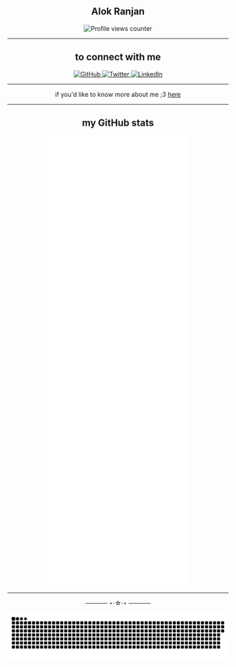 <h2 align="center">Alok Ranjan</h2>

<p align="center">
  <img src="https://count.getloli.com/get/@ryu-ryuk.github.io?theme=rule34" alt="Profile views counter" />
</p>

---

<h2 align="center"> to connect with me </h2>

<p align="center">

  <a href="https://github.com/ryu-ryuk" target="_blank" rel="noreferrer">
    <img src="https://raw.githubusercontent.com/danielcranney/readme-generator/main/public/icons/socials/github.svg" width="32" height="32" alt="GitHub" />
  </a>

  <a href="https://x.com/ryu1033658" target="_blank" rel="noreferrer">
    <img src="https://raw.githubusercontent.com/danielcranney/readme-generator/main/public/icons/socials/twitter.svg" width="32" height="32" alt="Twitter" />
  </a>

  <a href="https://www.linkedin.com/in/ryulore" target="_blank" rel="noreferrer">
    <img src="https://raw.githubusercontent.com/danielcranney/readme-generator/main/public/icons/socials/linkedin.svg" width="32" height="32" alt="LinkedIn" />
  </a>

</p>

---

<p align="center">
  if you'd like to know more about me ;3 <a href="https://blogs.alokranjan.me" target="_blank">here</a>
</p>

---

<h2 align="center"> my GitHub stats </h2>

<p align="center">
  <img src="https://raw.githubusercontent.com/ryu-ryuk/ryu-ryuk/main/github-metrics.svg" alt="GitHub Metrics" />
</p>

---


<div align="center">───── ⋆⋅☆⋅⋆ ─────</div>

<p align="center">
  <picture>
    <img src="https://raw.githubusercontent.com/ryu-ryuk/ryu-ryuk/output/github-contribution-grid-snake.svg" />
    <source media="(prefers-color-scheme: dark)" srcset="https://raw.githubusercontent.com/ryu-ryuk/ryu-ryuk/output/github-contribution-grid-snake-dark.svg" />

  </picture>
</p>
